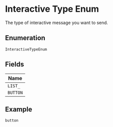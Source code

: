 
# Interactive Type Enum

The type of interactive message you want to send.

## Enumeration

`InteractiveTypeEnum`

## Fields

| Name |
|  --- |
| `LIST_` |
| `BUTTON` |

## Example

```
button
```

